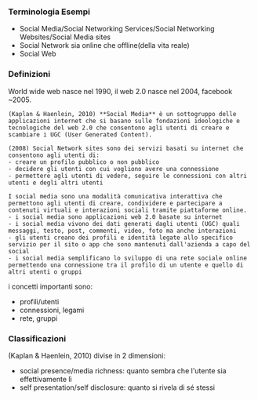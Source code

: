 ### Terminologia Esempi
- Social Media/Social Networking Services/Social Networking Websites/Social Media sites
- Social Network sia online che offline(della vita reale)
- Social Web

### Definizioni
World wide web nasce nel 1990, il web 2.0 nasce nel 2004, facebook ~2005.
```
(Kaplan & Haenlein, 2010) **Social Media** è un sottogruppo delle applicazioni internet che si basano sulle fondazioni ideologiche e tecnologiche del web 2.0 che consentono agli utenti di creare e scambiare i UGC (User Generated Content).

(2008) Social Network sites sono dei servizi basati su internet che consentono agli utenti di:
- creare un profilo pubblico o non pubblico
- decidere gli utenti con cui vogliono avere una connessione
- permettere agli utenti di vedere, seguire le connessioni con altri utenti e degli altri utenti

I social media sono una modalità comunicativa interattiva che permettono agli utenti di creare, condividere e partecipare a contenuti virtuali e interazioni sociali tramite piattaforme online.
- i social media sono applicazioni web 2.0 basate su internet
- i social media vivono dei dati generati dagli utenti (UGC) quali messaggi, testo, post, commenti, video, foto ma anche interazioni
- gli utenti creano dei profili e identità legate allo specifico servizio per il sito o app che sono mantenuti dall'azienda a capo del social
- i social media semplificano lo sviluppo di una rete sociale online permettendo una connessione tra il profilo di un utente e quello di altri utenti o gruppi
```

i concetti importanti sono:
- profili/utenti
- connessioni, legami
- rete, gruppi

### Classificazioni
(Kaplan & Haenlein, 2010)
divise in 2 dimensioni:
- social presence/media richness: quanto sembra che l'utente sia effettivamente lì
- self presentation/self disclosure: quanto si rivela di sé stessi